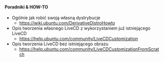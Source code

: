 #### Poradniki & HOW-TO

* Ogólnie jak robić swoją własną dystrybucje
	* https://wiki.ubuntu.com/DerivativeDistroHowto
* Opis tworzenia własnego LiveCD z wykorzystaniem już istniejącego LiveCD
	* https://help.ubuntu.com/community/LiveCDCustomization
* Opis tworzenia LiveCD bez istniejącego obrazu
	* https://help.ubuntu.com/community/LiveCDCustomizationFromScratch
